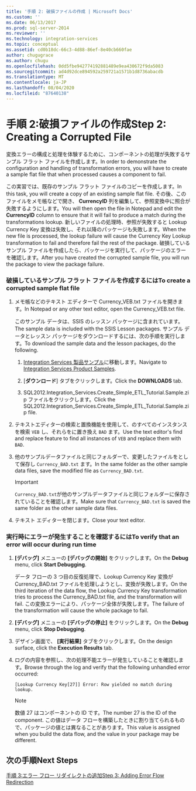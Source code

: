 ```yaml
---
title: '手順 2: 破損ファイルの作成 | Microsoft Docs'
ms.custom: ''
ms.date: 06/13/2017
ms.prod: sql-server-2014
ms.reviewer: ''
ms.technology: integration-services
ms.topic: conceptual
ms.assetid: cd0b18dc-66c3-4d88-86ef-8e40cb660fae
author: chugugrace
ms.author: chugu
ms.openlocfilehash: 0dd5fbe942774192881489e9ea430672f9da5083
ms.sourcegitcommit: ad4d92dce894592a259721a1571b1d8736abacdb
ms.translationtype: MT
ms.contentlocale: ja-JP
ms.lasthandoff: 08/04/2020
ms.locfileid: "87640138"
---
```

# <a name="step-2-creating-a-corrupted-file"></a><span data-ttu-id="8fd12-102">手順 2:破損ファイルの作成</span><span class="sxs-lookup"><span data-stu-id="8fd12-102">Step 2: Creating a Corrupted File</span></span>
  <span data-ttu-id="8fd12-103">変換エラーの構成と処理を体験するために、コンポーネントの処理が失敗するサンプル フラット ファイルを作成します。</span><span class="sxs-lookup"><span data-stu-id="8fd12-103">In order to demonstrate the configuration and handling of transformation errors, you will have to create a sample flat file that when processed causes a component to fail.</span></span>  
  
 <span data-ttu-id="8fd12-104">この実習では、既存のサンプル フラット ファイルのコピーを作成します。</span><span class="sxs-lookup"><span data-stu-id="8fd12-104">In this task, you will create a copy of an existing sample flat file.</span></span> <span data-ttu-id="8fd12-105">その後、このファイルをメモ帳などで開き、 **CurrencyID** 列を編集して、参照変換中に照合が失敗するようにします。</span><span class="sxs-lookup"><span data-stu-id="8fd12-105">You will then open the file in Notepad and edit the **CurrencyID** column to ensure that it will fail to produce a match during the transformations lookup.</span></span> <span data-ttu-id="8fd12-106">新しいファイルの処理時、参照が失敗すると Lookup Currency Key 変換は失敗し、それ以降のパッケージも失敗します。</span><span class="sxs-lookup"><span data-stu-id="8fd12-106">When the new file is processed, the lookup failure will cause the Currency Key Lookup transformation to fail and therefore fail the rest of the package.</span></span> <span data-ttu-id="8fd12-107">破損しているサンプル ファイルを作成したら、パッケージを実行して、パッケージのエラーを確認します。</span><span class="sxs-lookup"><span data-stu-id="8fd12-107">After you have created the corrupted sample file, you will run the package to view the package failure.</span></span>  
  
### <a name="to-create-a-corrupted-sample-flat-file"></a><span data-ttu-id="8fd12-108">破損しているサンプル フラット ファイルを作成するには</span><span class="sxs-lookup"><span data-stu-id="8fd12-108">To create a corrupted sample flat file</span></span>  
  
1.  <span data-ttu-id="8fd12-109">メモ帳などのテキスト エディターで Currency_VEB.txt ファイルを開きます。</span><span class="sxs-lookup"><span data-stu-id="8fd12-109">In Notepad or any other text editor, open the Currency_VEB.txt file.</span></span>  
  
     <span data-ttu-id="8fd12-110">このサンプル データは、SSIS のレッスン パッケージに含まれています。</span><span class="sxs-lookup"><span data-stu-id="8fd12-110">The sample data is included with the SSIS Lesson packages.</span></span> <span data-ttu-id="8fd12-111">サンプル データとレッスン パッケージをダウンロードするには、次の手順を実行します。</span><span class="sxs-lookup"><span data-stu-id="8fd12-111">To download the sample data and the lesson packages, do the following.</span></span>  
  
    1.  <span data-ttu-id="8fd12-112">[Integration Services 製品サンプル](https://go.microsoft.com/fwlink/?LinkID=267527)に移動します。</span><span class="sxs-lookup"><span data-stu-id="8fd12-112">Navigate to [Integration Services Product Samples](https://go.microsoft.com/fwlink/?LinkID=267527).</span></span>  
  
    2.  <span data-ttu-id="8fd12-113">[**ダウンロード**] タブをクリックします。</span><span class="sxs-lookup"><span data-stu-id="8fd12-113">Click the **DOWNLOADS** tab.</span></span>  
  
    3.  <span data-ttu-id="8fd12-114">SQL2012.Integration_Services.Create_Simple_ETL_Tutorial.Sample.zip ファイルをクリックします。</span><span class="sxs-lookup"><span data-stu-id="8fd12-114">Click the SQL2012.Integration_Services.Create_Simple_ETL_Tutorial.Sample.zip file.</span></span>  
  
2.  <span data-ttu-id="8fd12-115">テキストエディターの検索と置換機能を使用して、のすべてのインスタンスを検索 `VEB` し、それらをに置き換え `BAD` ます。</span><span class="sxs-lookup"><span data-stu-id="8fd12-115">Use the text editor's find and replace feature to find all instances of `VEB` and replace them with `BAD`.</span></span>  
  
3.  <span data-ttu-id="8fd12-116">他のサンプルデータファイルと同じフォルダーで、変更したファイルをとして保存し `Currency_BAD.txt` ます。</span><span class="sxs-lookup"><span data-stu-id="8fd12-116">In the same folder as the other sample data files, save the modified file as `Currency_BAD.txt`.</span></span>  
  
    > [!IMPORTANT]  
    >  <span data-ttu-id="8fd12-117">`Currency_BAD.txt`が他のサンプルデータファイルと同じフォルダーに保存されていることを確認します。</span><span class="sxs-lookup"><span data-stu-id="8fd12-117">Make sure that `Currency_BAD.txt` is saved the same folder as the other sample data files.</span></span>  
  
4.  <span data-ttu-id="8fd12-118">テキスト エディターを閉じます。</span><span class="sxs-lookup"><span data-stu-id="8fd12-118">Close your text editor.</span></span>  
  
### <a name="to-verify-that-an-error-will-occur-during-run-time"></a><span data-ttu-id="8fd12-119">実行時にエラーが発生することを確認するには</span><span class="sxs-lookup"><span data-stu-id="8fd12-119">To verify that an error will occur during run time</span></span>  
  
1.  <span data-ttu-id="8fd12-120">**[デバッグ]** メニューの **[デバッグの開始]** をクリックします。</span><span class="sxs-lookup"><span data-stu-id="8fd12-120">On the **Debug** menu, click **Start Debugging**.</span></span>  
  
     <span data-ttu-id="8fd12-121">データ フローの 3 つ目の反復処理で、Lookup Currency Key 変換が Currency_BAD.txt ファイルを処理しようとし、変換が失敗します。</span><span class="sxs-lookup"><span data-stu-id="8fd12-121">On the third iteration of the data flow, the Lookup Currency Key transformation tries to process the Currency_BAD.txt file, and the transformation will fail.</span></span> <span data-ttu-id="8fd12-122">この変換エラーにより、パッケージ全体が失敗します。</span><span class="sxs-lookup"><span data-stu-id="8fd12-122">The failure of the transformation will cause the whole package to fail.</span></span>  
  
2.  <span data-ttu-id="8fd12-123">**[デバッグ]** メニューの **[デバッグの停止]** をクリックします。</span><span class="sxs-lookup"><span data-stu-id="8fd12-123">On the **Debug** menu, click **Stop Debugging**.</span></span>  
  
3.  <span data-ttu-id="8fd12-124">デザイン画面で、 **[実行結果]** タブをクリックします。</span><span class="sxs-lookup"><span data-stu-id="8fd12-124">On the design surface, click the **Execution Results** tab.</span></span>  
  
4.  <span data-ttu-id="8fd12-125">ログの内容を参照し、次の処理不能エラーが発生していることを確認します。</span><span class="sxs-lookup"><span data-stu-id="8fd12-125">Browse through the log and verify that the following unhandled error occurred:</span></span>  
  
     `[Lookup Currency Key[27]] Error: Row yielded no match during lookup.`  
  
    > [!NOTE]  
    >  <span data-ttu-id="8fd12-126">数値 27 はコンポーネントの ID です。</span><span class="sxs-lookup"><span data-stu-id="8fd12-126">The number 27 is the ID of the component.</span></span> <span data-ttu-id="8fd12-127">この値はデータ フローを構築したときに割り当てられるもので、パッケージの値とは異なることがあります。</span><span class="sxs-lookup"><span data-stu-id="8fd12-127">This value is assigned when you build the data flow, and the value in your package may be different.</span></span>  
  
## <a name="next-steps"></a><span data-ttu-id="8fd12-128">次の手順</span><span class="sxs-lookup"><span data-stu-id="8fd12-128">Next Steps</span></span>  
 [<span data-ttu-id="8fd12-129">手順 3:エラー フロー リダイレクトの追加</span><span class="sxs-lookup"><span data-stu-id="8fd12-129">Step 3: Adding Error Flow Redirection</span></span>](lesson-4-3-adding-error-flow-redirection.md)  
  
  
